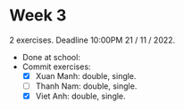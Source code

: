 # Week 3

2 exercises. Deadline 10:00PM 21 / 11 / 2022.

- Done at school: 
- Commit exercises:
  - [x] Xuan Manh: double, single. 
  - [ ] Thanh Nam: double, single.
  - [x] Viet Anh: double, single.
